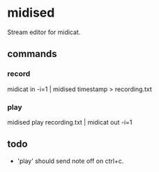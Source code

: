 # midised

Stream editor for midicat.

## commands

### record

midicat in -i=1 | midised timestamp > recording.txt

### play

midised play recording.txt | midicat out -i=1

## todo

- 'play' should send note off on ctrl+c.
